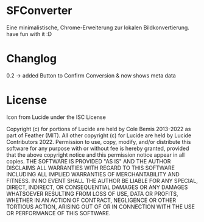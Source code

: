 # SFConverter
Eine minimalistische, Chrome-Erweiterung zur lokalen Bildkonvertierung. have fun with it :D

# Changlog
0.2 -> added Button to Confirm Conversion & now shows meta data

# License
Icon from Lucide under the ISC License

Copyright (c) for portions of Lucide are held by Cole Bemis 2013-2022 as part of Feather (MIT).
All other copyright (c) for Lucide are held by Lucide Contributors 2022.
Permission to use, copy, modify, and/or distribute this software for any purpose with or without 
fee is hereby granted, provided that the above copyright notice and this permission notice appear in all copies.
THE SOFTWARE IS PROVIDED "AS IS" AND THE AUTHOR DISCLAIMS ALL WARRANTIES WITH 
REGARD TO THIS SOFTWARE INCLUDING ALL IMPLIED WARRANTIES OF MERCHANTABILITY 
AND FITNESS. IN NO EVENT SHALL THE AUTHOR BE LIABLE FOR ANY SPECIAL, DIRECT, 
INDIRECT, OR CONSEQUENTIAL DAMAGES OR ANY DAMAGES WHATSOEVER RESULTING 
FROM LOSS OF USE, DATA OR PROFITS, WHETHER IN AN ACTION OF CONTRACT, 
NEGLIGENCE OR OTHER TORTIOUS ACTION, ARISING OUT OF OR IN CONNECTION WITH THE 
USE OR PERFORMANCE OF THIS SOFTWARE.